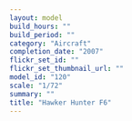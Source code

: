 ```yaml
---
layout: model
build_hours: ""
build_period: ""
category: "Aircraft"
completion_date: "2007"
flickr_set_id: ""
flickr_set_thumbnail_url: ""
model_id: "120"
scale: "1/72"
summary: ""
title: "Hawker Hunter F6"
---
```



